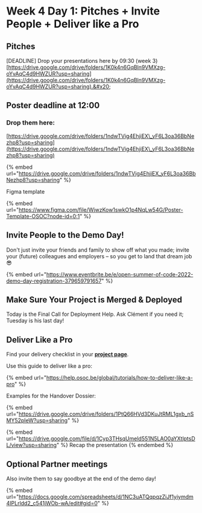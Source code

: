 # Week 4 Day 1: Pitches + Invite People + Deliver like a Pro

## Pitches

\[DEADLINE] Drop your presentations here by 09:30 (week 3) [https://drive.google.com/drive/folders/1K0k4n6GqBln9VMXzg-oYvAqC4d9HWZUR?usp=sharing](https://drive.google.com/drive/folders/1K0k4n6GqBln9VMXzg-oYvAqC4d9HWZUR?usp=sharing).&#x20;

## Poster deadline at 12:00

### Drop them here:

[https://drive.google.com/drive/folders/1ndwTVig4EhjiEX\_yF6L3oa36BbNezhp8?usp=sharing](https://drive.google.com/drive/folders/1ndwTVig4EhjiEX\_yF6L3oa36BbNezhp8?usp=sharing)

{% embed url="https://drive.google.com/drive/folders/1ndwTVig4EhjiEX_yF6L3oa36BbNezhp8?usp=sharing" %}

Figma template

{% embed url="https://www.figma.com/file/WjwzKow1swkO1p4NqLw54G/Poster-Template-OSOC?node-id=0:1" %}

## Invite People to the Demo Day!

Don't just invite your friends and family to show off what you made; invite your (future) colleagues and employers – so you get to land that dream job 😎

{% embed url="https://www.eventbrite.be/e/open-summer-of-code-2022-demo-day-registration-379659791657" %}

## Make Sure Your Project is Merged & Deployed

Today is the Final Call for Deployment Help. Ask Clément if you need it; Tuesday is his last day!

## Deliver Like a Pro

Find your delivery checklist in your [**project page**](../../projects-partners/projects-partners.md).

Use this guide to deliver like a pro:

{% embed url="https://help.osoc.be/global/tutorials/how-to-deliver-like-a-pro" %}

Examples for the Handover Dossier:

{% embed url="https://drive.google.com/drive/folders/1PtQ66HVd3DKuJtRML1gxb_nSMY52pIeW?usp=sharing" %}

{% embed url="https://drive.google.com/file/d/1Cyp3THsqUmeld551N5LAO0aYXtlptsDL/view?usp=sharing" %}
Recap the presentation
{% endembed %}

## Optional Partner meetings

Also invite them to say goodbye at the end of the demo day!

{% embed url="https://docs.google.com/spreadsheets/d/1NC3uATQqpqzZiJf1yiymdm4IPLrldd2_c541jWOb-wA/edit#gid=0" %}

